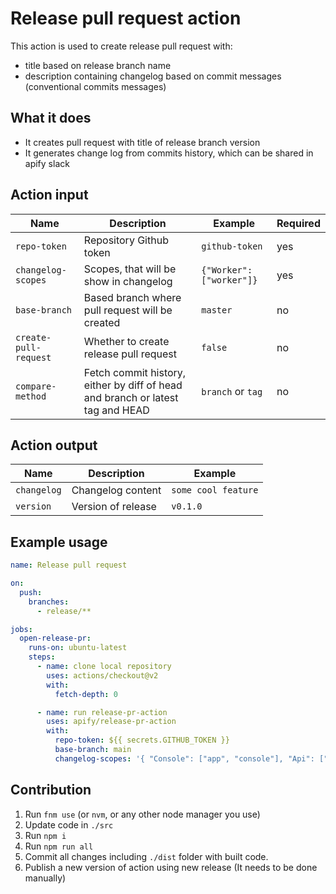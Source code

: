 # Release pull request action

This action is used to create release pull request with:

- title based on release branch name
- description containing changelog based on commit messages (conventional commits messages)

## What it does

- It creates pull request with title of release branch version
- It generates change log from commits history, which can be shared in apify slack

## Action input

| Name                  | Description                                                                    | Example                  | Required |
|-----------------------|--------------------------------------------------------------------------------|--------------------------|----------|
| `repo-token`          | Repository Github token                                                        | `github-token`           | yes      |
| `changelog-scopes`    | Scopes, that will be show in changelog                                         | `{"Worker": ["worker"]}` | yes      |
| `base-branch`         | Based branch where pull request will be created                                | `master`                 | no       |
| `create-pull-request` | Whether to create release pull request                                         | `false`                  | no       |
| `compare-method`      | Fetch commit history, either by diff of head and branch or latest tag and HEAD | `branch` or `tag`        | no       |

## Action output

| Name        | Description        | Example             |
| ----------- | ------------------ | ------------------- |
| `changelog` | Changelog content  | `some cool feature` |
| `version`   | Version of release | `v0.1.0`            |

## Example usage

```yaml
name: Release pull request

on:
  push:
    branches:
      - release/**

jobs:
  open-release-pr:
    runs-on: ubuntu-latest
    steps:
      - name: clone local repository
        uses: actions/checkout@v2
        with:
          fetch-depth: 0

      - name: run release-pr-action
        uses: apify/release-pr-action
        with:
          repo-token: ${{ secrets.GITHUB_TOKEN }}
          base-branch: main
          changelog-scopes: '{ "Console": ["app", "console"], "Api": ["api"] }'
```

## Contribution

1. Run `fnm use` (or `nvm`, or any other node manager you use)
2. Update code in `./src`
3. Run `npm i`
4. Run `npm run all`
5. Commit all changes including `./dist` folder with built code.
6. Publish a new version of action using new release (It needs to be done manually)
